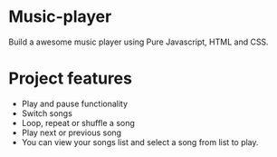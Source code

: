 # Music-player
Build a awesome music player using Pure Javascript, HTML and CSS.
# Project features
 * Play and pause functionality
 * Switch songs
 * Loop, repeat or shuffle a song
 * Play next or previous song
 * You can view your songs list and select a song from list to play.
